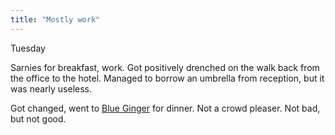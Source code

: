 ```yaml
---
title: "Mostly work"
---
```


Tuesday

Sarnies for breakfast, work. Got positively drenched on the walk back from the office to the hotel. Managed to borrow an umbrella from reception, but it was nearly useless.

Got changed, went to [Blue Ginger](http://www.theblueginger.com/) for dinner. Not a crowd pleaser. Not bad, but not good.
